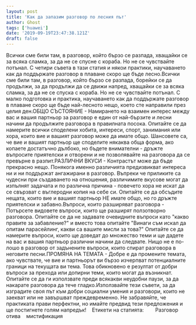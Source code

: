 ```yaml
---
layout: post
title: 'Как да запазим разговор по лесния път'
author: Ghost
tags: ['huawei']
date: '2019-09-19T23:47:38.121Z'
draft: false
---
```


Всички сме били там, в разговор, който бързо се разпада, хващайки се за всяка сламка, за да не се спусне с кораба. Но не се чувствайте потънал. С четири съвета в тази статия и някои практики, научаването как да поддържате разговор в плаване скоро ще бъде лесно.Всички сме били там, в разговор, който бързо се разпада, борейки се да продължи, за да продължи да се движи напред, хващайки се за всяка сламка, за да не се спуска с кораба. Но не се чувствайте потънал. С малко подготовка и практика, научаването как да поддържате разговор в плаване скоро ще бъде най-лесното нещо, което сте направили през целия ден.ОБЩО СЪСТОЯНИЕ - Намирането на взаимен интерес между вас и вашия партньор за разговор е един от най-бързите и лесни начини да продължите разговора в правилната посока. Опитайте се да намерите всички споделени хобита, интереси, спорт, занимания или хора, които вие и вашият разговор може да имате общо. Шансовете са, че вие ​​и вашият партньор ще споделите някаква обща форма, ако копаете достатъчно дълбоко, но бъдете внимателни - дръжте въпросите приятелски и отворени и не позволявайте на разговора да се превърне в разпит.РАЗЛИЧНИ ВКУСИ - Контрастът може да бъде прекрасно нещо. Понякога именно различията предизвикват интереса ни и ни поддържат ангажирани в разговор. Въпреки че приликите са чудесни при създаването на отношения, различимите вкусове могат да изпълнят задачата и по различна причина - повечето хора не искат да се свързват с въглеродни копия на себе си. Опитайте се да обсъдите нещата, които вие и вашият партньор НЕ имате общо, но го дръжте приятелски и забавно.Въпроси, които разширяват разговора - Потърсете видовете въпроси, които ще разширят ползотворно разговора. Опитайте се да не задавате очевидните въпроси като "какво правите за забавление?" и вместо това опитайте "Винаги съм искал да опитам парасейлинг, какви са вашите мисли за това?" Опитайте се да намерите въпроси, които ще доведат до множество теми и ще дадете на вас и вашия партньор различни начини да следвате. Нищо не е по-лошо в разговор от задънените въпроси, които спират разговора в неговите песни.ПРОМЯНА НА ТЕМАТА - Добре е да промените темата, ако чувствате, че вие ​​и партньорът ви бързо изчерпват потенциалните граници на текущата ви тема. Това обикновено е резултат от добри въпроси за прехода или допирни теми, които могат да възникнат. Опитайте се да ги използвате преди всякакви неудобни паузи, за да накарате разговора да тече гладко.Използвайте тези съвети, за да изградите своя път към добри социални умения и разговори, които не заекват или не завършват преждевременно. Не забравяйте, че практиката прави перфектни, но имайте предвид тези предложения и ще постигнете голям напредък!    Етикети на статията:        Разговор отива    мистификация
